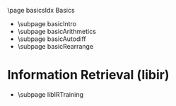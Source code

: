 \page basicsIdx Basics

- \subpage basicIntro
- \subpage basicArithmetics
- \subpage basicAutodiff
- \subpage basicRearrange

# Information Retrieval (libir)
- \subpage libIRTraining